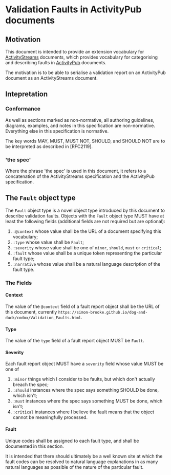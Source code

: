 # Validation Faults in ActivityPub documents

## Motivation

This document is intended to provide an extension vocabulary for [ActivityStreams](https://www.w3.org/TR/activitystreams-core/) documents, which provides vocabulary for categorising and describing faults in [ActivityPub](https://www.w3.org/TR/activitypub/) documents.

The motivation is to be able to serialise a validation report on an ActivityPub document as an ActivityStreams document.

## Intepretation

### Conformance

As well as sections marked as non-normative, all authoring guidelines, diagrams, examples, and notes in this specification are non-normative. Everything else in this specification is normative.

The key words MAY, MUST, MUST NOT, SHOULD, and SHOULD NOT are to be interpreted as described in [RFC2119].

### 'the spec'

Where the phrase 'the spec' is used in this document, it refers to a concatenation of the ActivityStreams specification and the ActivityPub specification.

## The `Fault` object type

The `Fault` object type is a novel object type introduced by this document to describe validation faults. Objects with the `Fault` object type MUST have at least the following fields (additional fields are not required but are optional):

1. `:@context` whose value shall be the URL of a document specifying this vocabulary;
2. `:type` whose value shall be `Fault`;
3. `:severity` whose value shall be one of `minor`, `should`, `must` or `critical`;
4. `:fault` whose value shall be a unique token representing the particular fault type;
5. `:narrative` whose value shall be a natural language description of the fault type.

### The Fields

#### Context

The value of the `@context` field of a fault report object shall be the URL of this
document, currently `https://simon-brooke.github.io/dog-and-duck/codox/Validation_Faults.html`.

#### Type 

The value of the `type` field of a fault report object MUST be `Fault`.

#### Severity

Each fault report object MUST have a `severity` field whose value MUST be one of

   1. `:minor` things which I consider to be faults, but which
      don't actually breach the spec;
   2. `:should` instances where the spec says something SHOULD
      be done, which isn't;
   3. `:must` instances where the spec says something MUST
      be done, which isn't;
   4. `:critical` instances where I believe the fault means that
      the object cannot be meaningfully processed.

#### Fault

Unique codes shall be assigned to each fault type, and shall be documented in this section.

It is intended that there should ultimately be a well known site at which the fault codes can be resolved to natural language explanations in as many natural languages as possible of the nature of the particular fault.


